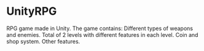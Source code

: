 # UnityRPG
RPG game made in Unity. The game contains:
  Different types of weapons and enemies. 
  Total of 2 levels with different features in each level. 
  Coin and shop system.
  Other features.
